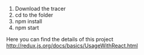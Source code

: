 
1. Download the tracer
2. cd to the folder
3. npm install
4. npm start

Here you can find the details of this project http://redux.js.org/docs/basics/UsageWithReact.html
